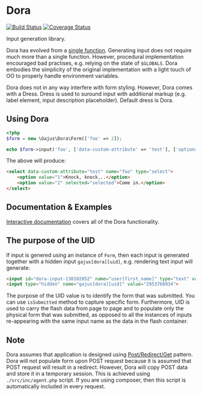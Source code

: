 # Dora

[![Build Status](https://travis-ci.org/gajus/dora.png?branch=master)](https://travis-ci.org/gajus/dora)
[![Coverage Status](https://coveralls.io/repos/gajus/dora/badge.png)](https://coveralls.io/r/gajus/dora)

Input generation library.

Dora has evolved from a [single function](https://gist.github.com/gajus/8392582). Generating input does not require much more than a single function. However, procedural implementation encouraged bad practises, e.g. relying on the state of `$GLOBALS`. Dora embodies the simplicity of the original implementation with a light touch of OO to properly handle environment variables.

Dora does not in any way interfere with form styling. However, Dora comes with a Dress. Dress is used to suround input with additional markup (e.g. label element, input description placeholder). Default dress is Dora.

## Using Dora

```php
<?php
$form = new \Gajus\Dora\Form(['foo' => 2]);

echo $form->input('foo', ['data-custom-attribute' => 'test'], ['options' => [1 => 'Knock, knock...', 2 => 'Come in.']]);
```

The above will produce:

```html
<select data-custom-attribute="test" name="foo" type="select">
	<option value="1">Knock, knock...</option>
	<option value="2" selected="selected">Come in.</option>
</select>
```

## Documentation & Examples

[Interactive documentation](https://dev.anuary.com/3d48b41b-9949-56cd-b062-40b729e53521/demo/) covers all of the Dora functionality.

## The purpose of the UID

If input is genered using an instance of `Form`, then each input is generated together with a hidden input `gajus[dora][uid]`, e.g. rendering text input will generate:

```html
<input id="dora-input-130102852" name="user[first_name]" type="text" value="test">
<input type="hidden" name="gajus[dora][uid]" value="2953768934">
```

The purpose of the UID value is to identify the form that was submitted. You can use `isSubmitted` method to capture specific form. Furthermore, UID is used to carry the flash data from page to page and to populate only the physical form that was submitted, as opposed to all the instances of inputs re-appearing with the same input name as the data in the flash container.

## Note

Dora assumes that application is designed using [Post/Redirect/Get](http://en.wikipedia.org/wiki/Post/Redirect/Get) pattern. Dora will not populate form upon POST request because it is assumed that POST request will result in a redirect. However, Dora will copy POST data and store it in a temporary session. This is achieved using `./src/inc/agent.php` script. If you are using composer, then this script is automatically included in every request.
